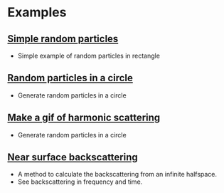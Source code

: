 # Examples

<!-- ## [Simple intro](intro/README.md)
- Introductory example where two particle positions and radii are specified
- Demonstrate plotting -->

## [Simple random particles](random_particles/README.md)
- Simple example of random particles in rectangle

<!-- ## [Two particles](two_particles/README.md)
- Specify particle positions manually
- Give different particles different radii and different material properties -->

<!-- ## [Shapes](shapes/README.md)
- Show how to plot the existing shapes
- Understand how to define a new shape -->

<!-- ## [Lens](lens/README.md)
- Use the shape functions to create particles in a new geometry
- See time response from a semi-circular wall -->

## [Random particles in a circle](particles_in_circle/README.md)
- Generate random particles in a circle

## [Make a gif of harmonic scattering](plot/README.md)
- Generate random particles in a circle

<!-- ## [StatisticalMoments](moments/README.md)
- How to extract statistical information from a batch of simulations, in this
  case: mean, standard deviation, skew and kurtosis (also known as moments). -->

## [Near surface backscattering](near_surface_backscattering/README.md)
- A method to calculate the backscattering from an infinite halfspace.
- See backscattering in frequency and time.
